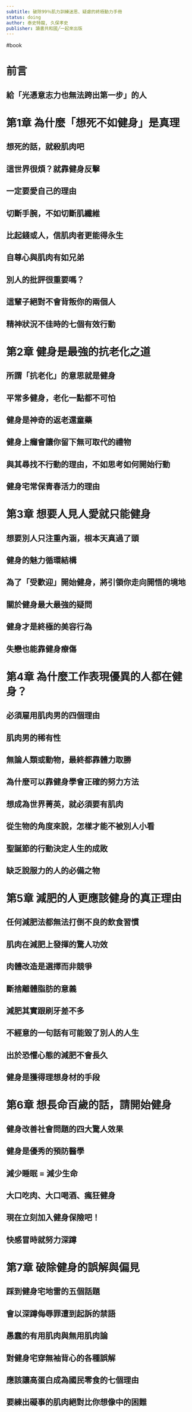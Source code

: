 ```yaml
---
subtitle: 破除99％肌力訓練迷思、疑慮的終極動力手冊
status: doing
author: 泰史特龍, 久保孝史
publisher: 讀書共和國╱一起來出版
---
```

#book 
# 前言

## 給「光憑意志力也無法跨出第一步」的人

# 第1章 為什麼「想死不如健身」是真理

## 想死的話，就殺肌肉吧

## 這世界很煩？就靠健身反擊

## 一定要愛自己的理由

## 切斷手腕，不如切斷肌纖維

## 比起錢或人，信肌肉者更能得永生

## 自尊心與肌肉有如兄弟

## 別人的批評很重要嗎？

## 這輩子絕對不會背叛你的兩個人

## 精神狀況不佳時的七個有效行動

# 第2章 健身是最強的抗老化之道

## 所謂「抗老化」的意思就是健身

## 平常多健身，老化一點都不可怕

## 健身是神奇的返老還童藥

## 健身上癮會讓你留下無可取代的禮物

## 與其尋找不行動的理由，不如思考如何開始行動

## 健身宅常保青春活力的理由

# 第3章 想要人見人愛就只能健身

## 想要別人只注重內涵，根本天真過了頭

## 健身的魅力循環結構

## 為了「受歡迎」開始健身，將引領你走向開悟的境地

## 關於健身最大最強的疑問

## 健身才是終極的美容行為

## 失戀也能靠健身療傷

# 第4章 為什麼工作表現優異的人都在健身？

## 必須雇用肌肉男的四個理由

## 肌肉男的稀有性

## 無論人類或動物，最終都靠體力取勝

## 為什麼可以靠健身學會正確的努力方法

## 想成為世界菁英，就必須要有肌肉

## 從生物的角度來說，怎樣才能不被別人小看

## 聖誕節的行動決定人生的成敗

## 缺乏說服力的人的必備之物

# 第5章 減肥的人更應該健身的真正理由

## 任何減肥法都無法打倒不良的飲食習慣

## 肌肉在減肥上發揮的驚人功效

## 肉體改造是選擇而非競爭

## 斷捨離體脂肪的意義

## 減肥其實跟刷牙差不多

## 不經意的一句話有可能毀了別人的人生

## 出於恐懼心態的減肥不會長久

## 健身是獲得理想身材的手段

# 第6章 想長命百歲的話，請開始健身

## 健身改善社會問題的四大驚人效果

## 健身是優秀的預防醫學

## 減少睡眠 = 減少生命

## 大口吃肉、大口喝酒、瘋狂健身

## 現在立刻加入健身保險吧！

## 快感冒時就努力深蹲

# 第7章 破除健身的誤解與偏見

## 踩到健身宅地雷的五個話題

## 會以深蹲侮辱罪遭到起訴的禁語

## 愚蠢的有用肌肉與無用肌肉論

## 對健身宅穿無袖背心的各種誤解

## 應該讓高蛋白成為國民零食的七個理由

## 要練出礙事的肌肉絕對比你想像中的困難

